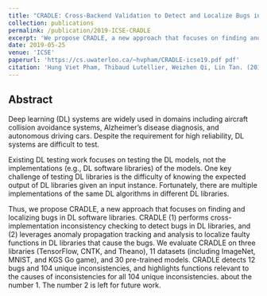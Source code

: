 ```yaml
---
title: "CRADLE: Cross-Backend Validation to Detect and Localize Bugs in Deep Learning Libraries"
collection: publications
permalink: /publication/2019-ICSE-CRADLE
excerpt: 'We propose CRADLE, a new approach that focuses on finding and localizing bugs in DL software libraries.'
date: 2019-05-25
venue: 'ICSE'
paperurl: 'https://cs.uwaterloo.ca/~hvpham/CRADLE-icse19.pdf pdf'
citation: 'Hung Viet Pham, Thibaud Lutellier, Weizhen Qi, Lin Tan. (2019). &quot;CRADLE: Cross-Backend Validation to Detect and Localize Bugs in Deep Learning Libraries.&quot; <i>ICSE</i>.'
---
```


## Abstract
Deep learning (DL) systems are widely used in domains including aircraft collision avoidance systems, Alzheimer’s
disease diagnosis, and autonomous driving cars. Despite the requirement for high reliability, DL systems are difficult to test.

Existing DL testing work focuses on testing the DL models, not the implementations (e.g., DL software libraries) of the models. One key challenge of testing DL libraries is the difficulty of knowing the expected output of DL libraries given an input instance. Fortunately, there are multiple implementations of the same DL algorithms in different DL libraries.

Thus, we propose CRADLE, a new approach that focuses on finding and localizing bugs in DL software libraries. CRADLE (1) performs cross-implementation inconsistency checking to detect bugs in DL libraries, and (2) leverages anomaly propagation tracking and analysis to localize faulty functions in DL libraries that cause the bugs. We evaluate CRADLE on three libraries (TensorFlow, CNTK, and Theano), 11 datasets (including ImageNet, MNIST, and KGS Go game), and 30 pre-trained models. CRADLE detects 12 bugs and 104 unique inconsistencies, and highlights functions relevant to the causes of inconsistencies for all 104 unique inconsistencies. about the number 1. The number 2 is left for future work.